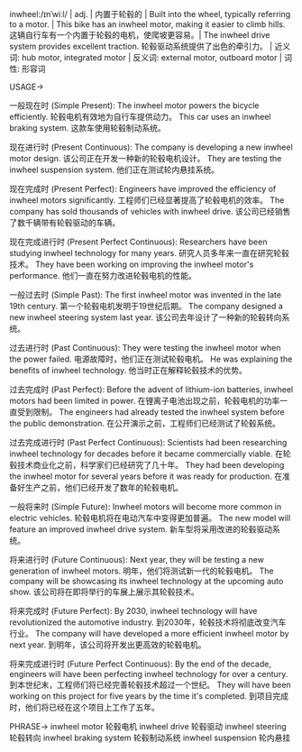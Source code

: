 inwheel:/ɪnˈwiːl/ | adj. | 内置于轮毂的 | Built into the wheel, typically referring to a motor.  | This bike has an inwheel motor, making it easier to climb hills. 这辆自行车有一个内置于轮毂的电机，使爬坡更容易。|  The inwheel drive system provides excellent traction. 轮毂驱动系统提供了出色的牵引力。 | 近义词: hub motor, integrated motor | 反义词: external motor, outboard motor | 词性: 形容词


USAGE->

一般现在时 (Simple Present):
The inwheel motor powers the bicycle efficiently. 轮毂电机有效地为自行车提供动力。
This car uses an inwheel braking system. 这款车使用轮毂制动系统。

现在进行时 (Present Continuous):
The company is developing a new inwheel motor design.  该公司正在开发一种新的轮毂电机设计。
They are testing the inwheel suspension system. 他们正在测试轮内悬挂系统。


现在完成时 (Present Perfect):
Engineers have improved the efficiency of inwheel motors significantly. 工程师们已经显著提高了轮毂电机的效率。
The company has sold thousands of vehicles with inwheel drive. 该公司已经销售了数千辆带有轮毂驱动的车辆。


现在完成进行时 (Present Perfect Continuous):
Researchers have been studying inwheel technology for many years.  研究人员多年来一直在研究轮毂技术。
They have been working on improving the inwheel motor's performance. 他们一直在努力改进轮毂电机的性能。


一般过去时 (Simple Past):
The first inwheel motor was invented in the late 19th century. 第一个轮毂电机发明于19世纪后期。
The company designed a new inwheel steering system last year.  该公司去年设计了一种新的轮毂转向系统。


过去进行时 (Past Continuous):
They were testing the inwheel motor when the power failed.  电源故障时，他们正在测试轮毂电机。
He was explaining the benefits of inwheel technology. 他当时正在解释轮毂技术的优势。


过去完成时 (Past Perfect):
Before the advent of lithium-ion batteries, inwheel motors had been limited in power. 在锂离子电池出现之前，轮毂电机的功率一直受到限制。
The engineers had already tested the inwheel system before the public demonstration. 在公开演示之前，工程师们已经测试了轮毂系统。


过去完成进行时 (Past Perfect Continuous):
Scientists had been researching inwheel technology for decades before it became commercially viable.  在轮毂技术商业化之前，科学家们已经研究了几十年。
They had been developing the inwheel motor for several years before it was ready for production. 在准备好生产之前，他们已经开发了数年的轮毂电机。


一般将来时 (Simple Future):
Inwheel motors will become more common in electric vehicles. 轮毂电机将在电动汽车中变得更加普遍。
The new model will feature an improved inwheel drive system. 新车型将采用改进的轮毂驱动系统。


将来进行时 (Future Continuous):
Next year, they will be testing a new generation of inwheel motors. 明年，他们将测试新一代的轮毂电机。
The company will be showcasing its inwheel technology at the upcoming auto show.  该公司将在即将举行的车展上展示其轮毂技术。


将来完成时 (Future Perfect):
By 2030, inwheel technology will have revolutionized the automotive industry. 到2030年，轮毂技术将彻底改变汽车行业。
The company will have developed a more efficient inwheel motor by next year. 到明年，该公司将开发出更高效的轮毂电机。


将来完成进行时 (Future Perfect Continuous):
By the end of the decade, engineers will have been perfecting inwheel technology for over a century.  到本世纪末，工程师们将已经完善轮毂技术超过一个世纪。
They will have been working on this project for five years by the time it's completed. 到项目完成时，他们将已经在这个项目上工作了五年。



PHRASE->
inwheel motor  轮毂电机
inwheel drive  轮毂驱动
inwheel steering  轮毂转向
inwheel braking system  轮毂制动系统
inwheel suspension  轮内悬挂
